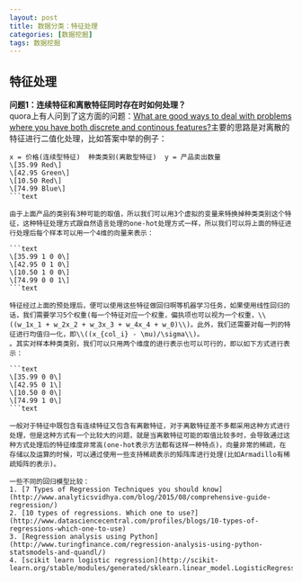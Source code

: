 ```yaml
---
layout: post
title: 数据分类：特征处理
categories: [数据挖掘]
tags: 数据挖掘
---
```


## 特征处理

**问题1：连续特征和离散特征同时存在时如何处理？**  
quora上有人问到了这方面的问题：[What are good ways to deal with problems where you have both discrete and continous features?](https://www.quora.com/What-are-good-ways-to-deal-with-problems-where-you-have-both-discrete-and-continous-features)主要的思路是对离散的特征进行二值化处理，比如答案中举的例子：  

```text
x = 价格(连续型特征)  种类类别(离散型特征)  y = 产品卖出数量  
\[35.99 Red\]  
\[42.95 Green\]  
\[10.50 Red\]  
\[74.99 Blue\]
```text

由于上面产品的类别有3种可能的取值，所以我们可以用3个虚拟的变量来特换掉种类类别这个特征，这种特征处理方式跟自然语言处理的one-hot处理方式一样，所以我们可以将上面的特征进行处理后每个样本可以用一个4维的向量来表示：

```text
\[35.99 1 0 0\]  
\[42.95 0 1 0\]  
\[10.50 1 0 0\]   
\[74.99 0 0 1\]
```text

特征经过上面的预处理后，便可以使用这些特征做回归啊等机器学习任务，如果使用线性回归的话，我们需要学习5个权重(每一个特征对应一个权重，偏执项也可以视为一个权重，\\((w_1x_1 + w_2x_2 + w_3x_3 + w_4x_4 + w_0)\\)。此外，我们还需要对每一列的特征进行均值归一化，即\\((x_{col_i} - \mu)/\sigma\\)。
。其实对样本种类类别，我们可以只用两个维度的进行表示也可以可行的，即以如下方式进行表示： 

```text
\[35.99 0 0\]  
\[42.95 0 1\]  
\[10.50 0 0\]   
\[74.99 1 0\]  
```text

一般对于特征中既包含有连续特征又包含有离散特征，对于离散特征差不多都采用这种方式进行处理，但是这种方式有一个比较大的问题，就是当离散特征可能的取值比较多时，会导致通过这种方式处理后的特征维度非常高(one-hot表示方法都有这样一种特点)，向量非常的稀疏，在存储以及运算的时候，可以通过使用一些支持稀疏表示的矩阵库进行处理(比如Armadillo有稀疏矩阵的表示)。

一些不同的回归模型比较：  
1. [7 Types of Regression Techniques you should know](http://www.analyticsvidhya.com/blog/2015/08/comprehensive-guide-regression/)  
2. [10 types of regressions. Which one to use?](http://www.datasciencecentral.com/profiles/blogs/10-types-of-regressions-which-one-to-use)  
3. [Regression analysis using Python](http://www.turingfinance.com/regression-analysis-using-python-statsmodels-and-quandl/)  
4. [scikit learn logistic regression](http://scikit-learn.org/stable/modules/generated/sklearn.linear_model.LogisticRegression.html)
